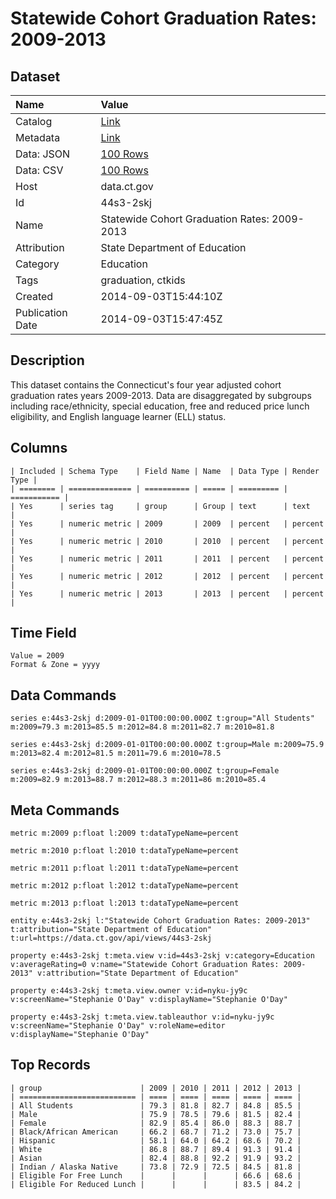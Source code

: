 # Statewide Cohort Graduation Rates: 2009-2013

## Dataset

| Name | Value |
| :--- | :---- |
| Catalog | [Link](https://catalog.data.gov/dataset/statewide-cohort-graduation-rates-2009-2013) |
| Metadata | [Link](https://data.ct.gov/api/views/44s3-2skj) |
| Data: JSON | [100 Rows](https://data.ct.gov/api/views/44s3-2skj/rows.json?max_rows=100) |
| Data: CSV | [100 Rows](https://data.ct.gov/api/views/44s3-2skj/rows.csv?max_rows=100) |
| Host | data.ct.gov |
| Id | 44s3-2skj |
| Name | Statewide Cohort Graduation Rates: 2009-2013 |
| Attribution | State Department of Education |
| Category | Education |
| Tags | graduation, ctkids |
| Created | 2014-09-03T15:44:10Z |
| Publication Date | 2014-09-03T15:47:45Z |

## Description

This dataset contains the Connecticut's four year adjusted cohort graduation rates years 2009-2013. Data are disaggregated by subgroups including race/ethnicity, special education, free and reduced price lunch eligibility, and English language learner (ELL) status.

## Columns

```ls
| Included | Schema Type    | Field Name | Name  | Data Type | Render Type |
| ======== | ============== | ========== | ===== | ========= | =========== |
| Yes      | series tag     | group      | Group | text      | text        |
| Yes      | numeric metric | 2009       | 2009  | percent   | percent     |
| Yes      | numeric metric | 2010       | 2010  | percent   | percent     |
| Yes      | numeric metric | 2011       | 2011  | percent   | percent     |
| Yes      | numeric metric | 2012       | 2012  | percent   | percent     |
| Yes      | numeric metric | 2013       | 2013  | percent   | percent     |
```

## Time Field

```ls
Value = 2009
Format & Zone = yyyy
```

## Data Commands

```ls
series e:44s3-2skj d:2009-01-01T00:00:00.000Z t:group="All Students" m:2009=79.3 m:2013=85.5 m:2012=84.8 m:2011=82.7 m:2010=81.8

series e:44s3-2skj d:2009-01-01T00:00:00.000Z t:group=Male m:2009=75.9 m:2013=82.4 m:2012=81.5 m:2011=79.6 m:2010=78.5

series e:44s3-2skj d:2009-01-01T00:00:00.000Z t:group=Female m:2009=82.9 m:2013=88.7 m:2012=88.3 m:2011=86 m:2010=85.4
```

## Meta Commands

```ls
metric m:2009 p:float l:2009 t:dataTypeName=percent

metric m:2010 p:float l:2010 t:dataTypeName=percent

metric m:2011 p:float l:2011 t:dataTypeName=percent

metric m:2012 p:float l:2012 t:dataTypeName=percent

metric m:2013 p:float l:2013 t:dataTypeName=percent

entity e:44s3-2skj l:"Statewide Cohort Graduation Rates: 2009-2013" t:attribution="State Department of Education" t:url=https://data.ct.gov/api/views/44s3-2skj

property e:44s3-2skj t:meta.view v:id=44s3-2skj v:category=Education v:averageRating=0 v:name="Statewide Cohort Graduation Rates: 2009-2013" v:attribution="State Department of Education"

property e:44s3-2skj t:meta.view.owner v:id=nyku-jy9c v:screenName="Stephanie O'Day" v:displayName="Stephanie O'Day"

property e:44s3-2skj t:meta.view.tableauthor v:id=nyku-jy9c v:screenName="Stephanie O'Day" v:roleName=editor v:displayName="Stephanie O'Day"
```

## Top Records

```ls
| group                      | 2009 | 2010 | 2011 | 2012 | 2013 | 
| ========================== | ==== | ==== | ==== | ==== | ==== | 
| All Students               | 79.3 | 81.8 | 82.7 | 84.8 | 85.5 | 
| Male                       | 75.9 | 78.5 | 79.6 | 81.5 | 82.4 | 
| Female                     | 82.9 | 85.4 | 86.0 | 88.3 | 88.7 | 
| Black/African American     | 66.2 | 68.7 | 71.2 | 73.0 | 75.7 | 
| Hispanic                   | 58.1 | 64.0 | 64.2 | 68.6 | 70.2 | 
| White                      | 86.8 | 88.7 | 89.4 | 91.3 | 91.4 | 
| Asian                      | 82.4 | 88.8 | 92.2 | 91.9 | 93.2 | 
| Indian / Alaska Native     | 73.8 | 72.9 | 72.5 | 84.5 | 81.8 | 
| Eligible For Free Lunch    |      |      |      | 66.6 | 68.6 | 
| Eligible For Reduced Lunch |      |      |      | 83.5 | 84.2 | 
```
